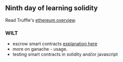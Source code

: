 ## Ninth day of learning solidity

Read Truffle's [ethereum overview](https://trufflesuite.com/guides/ethereum-overview).

### WILT

- escrow smart contracts [explanation here](https://www.geeksforgeeks.org/what-is-escrow-smart-contract/)
- more on ganache - usage.
- testing smart contracts in solidity and/or javascript
